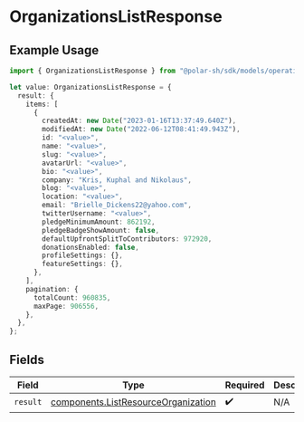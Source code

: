# OrganizationsListResponse

## Example Usage

```typescript
import { OrganizationsListResponse } from "@polar-sh/sdk/models/operations";

let value: OrganizationsListResponse = {
  result: {
    items: [
      {
        createdAt: new Date("2023-01-16T13:37:49.640Z"),
        modifiedAt: new Date("2022-06-12T08:41:49.943Z"),
        id: "<value>",
        name: "<value>",
        slug: "<value>",
        avatarUrl: "<value>",
        bio: "<value>",
        company: "Kris, Kuphal and Nikolaus",
        blog: "<value>",
        location: "<value>",
        email: "Brielle_Dickens22@yahoo.com",
        twitterUsername: "<value>",
        pledgeMinimumAmount: 862192,
        pledgeBadgeShowAmount: false,
        defaultUpfrontSplitToContributors: 972920,
        donationsEnabled: false,
        profileSettings: {},
        featureSettings: {},
      },
    ],
    pagination: {
      totalCount: 960835,
      maxPage: 906556,
    },
  },
};
```

## Fields

| Field                                                                                      | Type                                                                                       | Required                                                                                   | Description                                                                                |
| ------------------------------------------------------------------------------------------ | ------------------------------------------------------------------------------------------ | ------------------------------------------------------------------------------------------ | ------------------------------------------------------------------------------------------ |
| `result`                                                                                   | [components.ListResourceOrganization](../../models/components/listresourceorganization.md) | :heavy_check_mark:                                                                         | N/A                                                                                        |